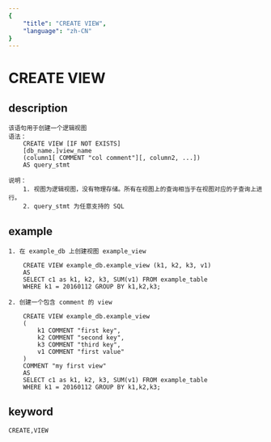 ```yaml
---
{
    "title": "CREATE VIEW",
    "language": "zh-CN"
}
---
```


<!-- 
Licensed to the Apache Software Foundation (ASF) under one
or more contributor license agreements.  See the NOTICE file
distributed with this work for additional information
regarding copyright ownership.  The ASF licenses this file
to you under the Apache License, Version 2.0 (the
"License"); you may not use this file except in compliance
with the License.  You may obtain a copy of the License at

  http://www.apache.org/licenses/LICENSE-2.0

Unless required by applicable law or agreed to in writing,
software distributed under the License is distributed on an
"AS IS" BASIS, WITHOUT WARRANTIES OR CONDITIONS OF ANY
KIND, either express or implied.  See the License for the
specific language governing permissions and limitations
under the License.
-->

# CREATE VIEW
## description
    该语句用于创建一个逻辑视图
    语法：
        CREATE VIEW [IF NOT EXISTS]
        [db_name.]view_name
        (column1[ COMMENT "col comment"][, column2, ...])
        AS query_stmt
        
    说明：
        1. 视图为逻辑视图，没有物理存储。所有在视图上的查询相当于在视图对应的子查询上进行。
        2. query_stmt 为任意支持的 SQL
        
## example
    1. 在 example_db 上创建视图 example_view
    
        CREATE VIEW example_db.example_view (k1, k2, k3, v1)
        AS
        SELECT c1 as k1, k2, k3, SUM(v1) FROM example_table
        WHERE k1 = 20160112 GROUP BY k1,k2,k3;
        
    2. 创建一个包含 comment 的 view
    
        CREATE VIEW example_db.example_view
        (
            k1 COMMENT "first key",
            k2 COMMENT "second key",
            k3 COMMENT "third key",
            v1 COMMENT "first value"
        )
        COMMENT "my first view"
        AS
        SELECT c1 as k1, k2, k3, SUM(v1) FROM example_table
        WHERE k1 = 20160112 GROUP BY k1,k2,k3;
    
## keyword
    CREATE,VIEW
    
